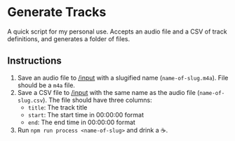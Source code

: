 # Generate Tracks

A quick script for my personal use. Accepts an audio file and a CSV of track definitions, and generates a folder of files.

## Instructions

1. Save an audio file to [/input](input/) with a slugified name (`name-of-slug.m4a`). File should be a `m4a` file.
2. Save a CSV file to [/input](input/) with the same name as the audio file (`name-of-slug.csv`). The file should have three columns:
   - `title`: The track title
   - `start`: The start time in 00:00:00 format
   - `end`: The end time in 00:00:00 format
3. Run `npm run process <name-of-slug>` and drink a ☕️.